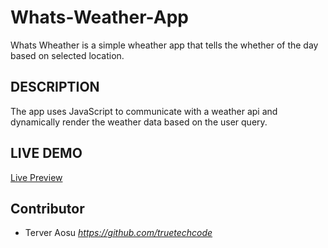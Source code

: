 # Whats-Weather-App
Whats Wheather is a simple wheather app that tells the whether of the day based on selected location.

## DESCRIPTION

The app uses JavaScript to communicate with a weather api and dynamically render the weather data based on the user query.

## LIVE DEMO

[Live Preview](https://raw.githack.com/truetechcode/Whats-Weather-App/master/dist/index.html)

## Contributor

- Terver Aosu _<https://github.com/truetechcode>_
